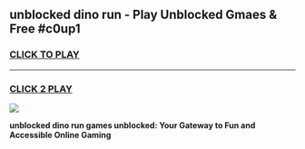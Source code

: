 
## unblocked dino run - Play Unblocked Gmaes & Free #c0up1
<h3>
<a href="https://news.freeplayer.one?title=unblocked_dino_run&ref=24F">CLICK TO PLAY</a></h3>
<hr>

<h3>
<a href="https://news.freeplayer.one?title=unblocked_dino_run&ref=24F">CLICK 2 PLAY</a>
  
</h3>

<a href="https://news.freeplayer.one?title=unblocked_dino_run&ref=24F/"><img src="https://clearcache.store/games.png"></a>


**unblocked dino run games unblocked: Your Gateway to Fun and Accessible Online Gaming**
